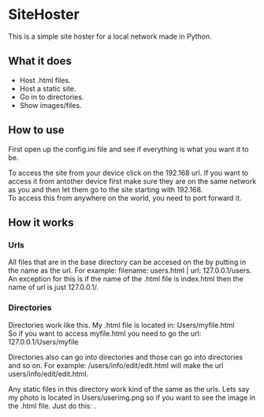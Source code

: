 # SiteHoster
This is a simple site hoster for a local network made in Python.

## What it does
* Host .html files.
* Host a static site.
* Go in to directories.
* Show images/files.

## How to use
First open up the config.ini file and see if everything is what you want it to be.  

To access the site from your device click on the 192.168 url. If you want to access it from antother device first make sure they are on the same network as you and then let them go to the site starting with 192.168.  
To access this from anywhere on the world, you need to port forward it.  

## How it works
### Urls
All files that are in the base directory can be accesed on the by putting in the name as the url. For example: filename: users.html | url: 127.0.0.1/users.  
An exception for this is if the name of the .html file is index.html then the name of url is just 127.0.0.1/.  

### Directories
Directories work like this. My .html file is located in: Users/myfile.html  
So if you want to access myfile.html you need to go the url: 127.0.0.1/Users/myfile  

Directories also can go into directories and those can go into directories and so on. For example: /users/info/edit/edit.html will make the url users/info/edit/edit.html.  

Any static files in this directory work kind of the same as the urls. Lets say my photo is located in Users/userimg.png so if you want to see the image in the .html file. Just do this: <img scr="Users/userimg.png">.  
